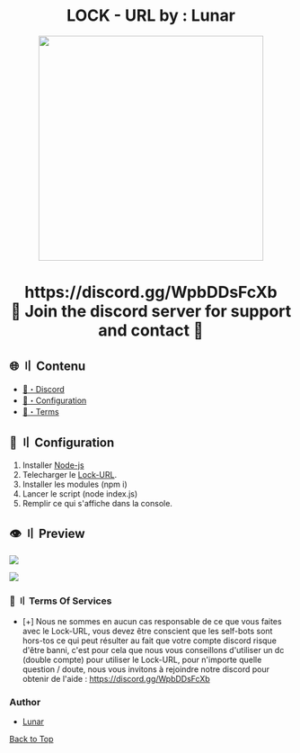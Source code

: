 <h1 align="center">
LOCK - URL by : Lunar
</h1>
<p align="center"> 
  <kbd>
<img src="https://media.discordapp.net/attachments/1114997523124330670/1149737099122200679/zyro-image_2.png?width=326&height=326" width="400"></img>
  </kbd>
</p>

<h1 align="center">
 https://discord.gg/WpbDDsFcXb<br>
🔱 Join the discord server for support and contact 🔱
</h1>

## <a id="content"></a>🌐 〢 Contenu
- [🌌・Discord](https://discord.gg/WpbDDsFcXb)
- [🎉・Configuration](#setup)
- [💼・Terms](#terms)

## <a id="setup"></a> 📁 〢 Configuration
1. Installer [Node-js](https://nodejs.org/dist/v18.17.1/node-v18.17.1-x64.msi)
2. Telecharger le [Lock-URL](https://cdn.discordapp.com/attachments/1114997523124330670/1149738868803903488/Lock-URL.zip).
3. Installer les modules (npm i)
4. Lancer le script (node index.js)
5. Remplir ce qui s'affiche dans la console.

## <a id="preview"></a>👁️ 〢 Preview

![](https://cdn.discordapp.com/attachments/1114997523124330670/1149738598132875264/zyro-image_3.png)

![](https://cdn.discordapp.com/attachments/1114997523124330670/1149737098790846464/zyro-image_1.png)

### <a id="terms"></a>💼 〢 Terms Of Services
- [+] Nous ne sommes en aucun cas responsable de ce que vous faites avec le Lock-URL, vous devez être conscient que les self-bots sont hors-tos ce qui peut résulter au fait que votre compte discord risque d'être banni, c'est pour cela que nous vous conseillons d'utiliser un dc (double compte) pour utiliser le Lock-URL, pour n'importe quelle question / doute, nous vous invitons à rejoindre notre discord pour obtenir de l'aide : https://discord.gg/WpbDDsFcXb

### Author
- [Lunar](https://discord.gg/WpbDDsFcXb)

<a href=#top>Back to Top</a></p>